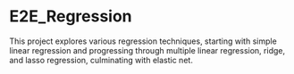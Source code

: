 # E2E_Regression
This project explores various regression techniques, starting with simple linear regression and progressing through multiple linear regression, ridge, and lasso regression, culminating with elastic net.
